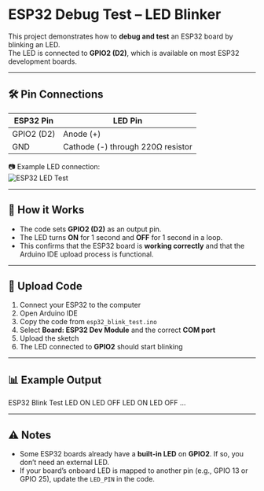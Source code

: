 # ESP32 Debug Test – LED Blinker

This project demonstrates how to **debug and test** an ESP32 board by blinking an LED.  
The LED is connected to **GPIO2 (D2)**, which is available on most ESP32 development boards.

---

## 🛠 Pin Connections

| ESP32 Pin | LED Pin |
|-----------|---------|
| GPIO2 (D2)| Anode (+)|
| GND       | Cathode (-) through 220Ω resistor |

📷 Example LED connection:  
![ESP32 LED Test](https://content.arduino.cc/assets/Arduino-UNO_Blink.jpg)

---

## 🚦 How it Works

- The code sets **GPIO2 (D2)** as an output pin.  
- The LED turns **ON** for 1 second and **OFF** for 1 second in a loop.  
- This confirms that the ESP32 board is **working correctly** and that the Arduino IDE upload process is functional.

---

## 🚀 Upload Code

1. Connect your ESP32 to the computer  
2. Open Arduino IDE  
3. Copy the code from `esp32_blink_test.ino`  
4. Select **Board: ESP32 Dev Module** and the correct **COM port**  
5. Upload the sketch  
6. The LED connected to **GPIO2** should start blinking  

---

## 📊 Example Output

ESP32 Blink Test
LED ON
LED OFF
LED ON
LED OFF
...


---

## ⚠️ Notes

- Some ESP32 boards already have a **built-in LED** on **GPIO2**. If so, you don’t need an external LED.  
- If your board’s onboard LED is mapped to another pin (e.g., GPIO 13 or GPIO 25), update the `LED_PIN` in the code.  

